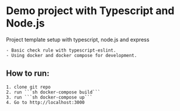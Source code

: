 # Demo project with Typescript and Node.js

Project template setup with typescript, node.js and express

    - Basic check rule with typescript-eslint.
    - Using docker and docker compose for development.

## How to run:
    1. clone git repo
    2. run ```sh docker-compose build```
    3. run ```sh docker-compose up```
    4. Go to http://localhost:3000